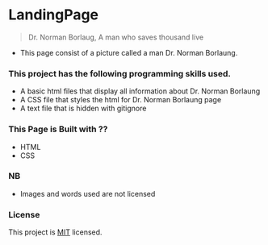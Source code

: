 # LandingPage

> Dr. Norman Borlaug, A man who saves thousand live
- This page consist of a picture called a man Dr. Norman Borlaung. 

### This project has the following programming skills used.
- A basic html files that display all information about Dr. Norman Borlaung
- A CSS file that styles the html for Dr. Norman Borlaung page
- A text file that is hidden with gitignore

### This Page is Built with ??
- HTML 
- CSS

### NB
- Images and words used are not licensed

### License

This project is [MIT](./LICENSE) licensed.